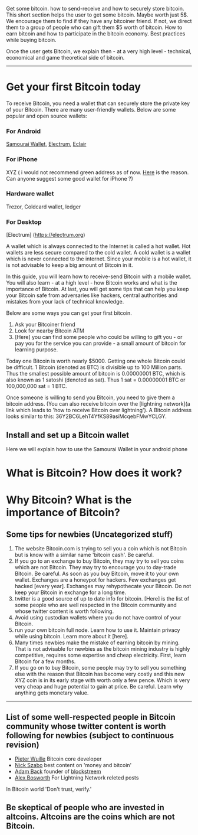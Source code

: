 Get some bitcoin. how to send-receive and how to securely store bitcoin. This short section helps the user to get some bitcoin. Maybe worth just 5$. We encourage them to find if they have any bitcoiner friend. If not, we direct them to a group of people who can gift them  $5 worth of bitcoin. How to earn bitcoin and how to participate in the bitcoin economy. Best practices while buying bitcoin.

Once the user gets Bitcoin, we explain then - at a very high level - technical, economical and game theoretical side of bitcoin.

----------------------------------------------

# Get your first Bitcoin today
To receive Bitcoin, you need a wallet that can securely store the private key of your Bitcoin. There are many user-friendly wallets. Below are some popular and open source wallets:

### For Android
[Samourai Wallet](https://play.google.com/store/apps/details?id=com.samourai.wallet), [Electrum](https://electrum.org/#download), [Eclair](https://play.google.com/store/apps/details?id=fr.acinq.eclair.wallet.mainnet2)

### For iPhone
XYZ ( i would not recommend green address as of now. [Here](https://twitter.com/ravi_hir/status/1125465467458445312) is the reason. Can anyone suggest some good wallet for iPhone ?)

### Hardware wallet
Trezor, Coldcard wallet, ledger

### For Desktop
[Electrum] (https://electrum.org)

A wallet which is always connected to the Internet is called a hot wallet. Hot wallets are less secure compared to the cold wallet. A cold wallet is a wallet which is never connected to the internet. Since your mobile is a hot wallet, it is not advisable to keep a big amount of Bitcoin in it.

In this guide, you will learn how to receive-send Bitcoin with a mobile wallet. You will also learn - at a high level - how Bitcoin works and what is the importance of Bitcoin. At last, you will get some tips that can help you keep your Bitcoin safe from adversaries like hackers, central authorities and mistakes from your lack of technical knowledge.

Below are some ways you can get your first bitcoin.
1. Ask your Bitcoiner friend 
2. Look for nearby Bitcoin ATM
3. [Here] you can find some people who could be willing to gift you - or pay you for the service you can provide - a small amount of bitcoin for learning purpose.

Today one Bitcoin is worth nearly $5000. Getting one whole Bitcoin could be difficult. 1 Bitcoin (denoted as BTC) is divisible up to 100 Million parts. Thus the smallest possible amount of bitcoin is 0.00000001 BTC, which is also known as 1 satoshi (denoted as sat). Thus 1 sat = 0.00000001 BTC or 100,000,000 sat = 1 BTC.

Once someone is willing to send you Bitcoin, you need to give them a bitcoin address. (You can also receive bitcoin over the [lightning network](a link which leads to 'how to receive Bitcoin over lightning'). A Bitcoin address looks similar to this: 36Y2BC6LehT4YfKS89asiMcqebFMwYCLGY.  

## Install and set up a Bitcoin wallet
Here we will explain how to use the Samourai Wallet in your android phone

# What is Bitcoin? How does it work?

# Why Bitcoin? What is the importance of Bitcoin?



## Some tips for newbies (Uncategorized stuff)
1. The website Bitcoin.com is trying to sell you a coin which is not  Bitcoin but is know with a similar name 'bitcoin cash'.  Be careful.
2.  If you go to an exchange to buy Bitcoin, they may try to sell you coins which are not Bitcoin. They may try to encourage you to day-trade Bitcoin. Be careful. As soon as you buy Bitcoin, move it to your own wallet. Exchanges are a honeypot for hackers. Few exchanges get hacked [every year].  Exchanges may rehypothecate your Bitcoin. Do not keep your Bitcoin in exchange for a long time. 
3. twitter is a good source of up to date info for bitcoin. [Here] is the list of some people who are well respected in the Bitcoin community and whose twitter content is worth following. 
4. Avoid using custodian wallets where you do not have control of your Bitcoin.
5. run your own bitcoin full node. Learn how to use it. Maintain privacy while using bitcoin. Learn more about it [here].
6. Many times newbies make the mistake of earning bitcoin by mining. That is not advisable for newbies as the bitcoin mining industry is highly competitive, requires some expertise and cheap electricity. First, learn Bitcoin for a few months.
7. If you go on to buy Bitcoin, some people may try to sell you something else with the reason that Bitcoin has become very costly and this new XYZ coin is in its early stage with worth only a few pence. Which is very very cheap and huge potential to gain at price. Be careful. Learn why anything gets monetary value.
-------------------------------------------
## List of some well-respected people in Bitcoin community whose twitter content is worth following for newbies (subject to continuous revision)

- [Pieter Wuille](https://twitter.com/pwuille) Bitcoin core developer
- [Nick Szabo](https://twitter.com/NickSzabo4) best content on 'money and bitcoin'
- [Adam Back](https://twitter.com/adam3us) founder of [blockstreem](https://twitter.com/Blockstream)
- [Alex Bosworth](https://twitter.com/alexbosworth) For Lightning Network releted posts

In Bitcoin world 'Don't trust, verify.'

Be skeptical of people who are invested in altcoins. Altcoins are the coins which are not Bitcoin. 
-------------------------------------------


